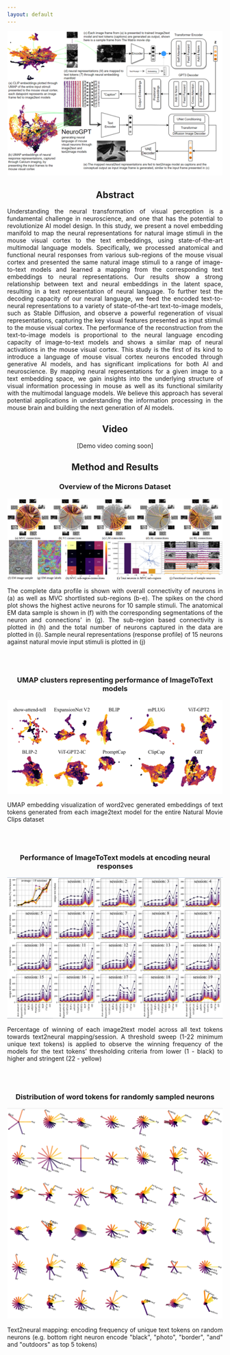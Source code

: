 ```yaml
---
layout: default
---
```


![block_diagram](assets/images/block_diagram.PNG)

<h2 style="text-align: center;">Abstract</h2>
<p style="text-align: justify">Understanding the neural transformation of visual perception is a fundamental challenge in neuroscience, and one that has the potential to revolutionize AI model design. In this study, we present a novel embedding manifold to map the neural representations for natural image stimuli in the mouse visual cortex to the text embeddings, using state-of-the-art multimodal language models. Specifically, we processed anatomical and functional neural responses from various sub-regions of the mouse visual cortex and presented the same natural image stimuli to a range of image-to-text models and learned a mapping from the corresponding text embeddings to neural representations. Our results show a strong relationship between text and neural embeddings in the latent space, resulting in a text representation of neural language. To further test the decoding capacity of our neural language, we feed the encoded text-to-neural representations to a variety of state-of-the-art text-to-image models, such as Stable Diffusion, and observe a powerful regeneration of visual representations, capturing the key visual features presented as input stimuli to the mouse visual cortex. The performance of the reconstruction from the text-to-image models is proportional to the neural language encoding capacity of image-to-text models and shows a similar map of neural activations in the mouse visual cortex. This study is the first of its kind to introduce a language of mouse visual cortex neurons encoded through generative AI models, and has significant implications for both AI and neuroscience. By mapping neural representations for a given image to a text embedding space, we gain insights into the underlying structure of visual information processing in mouse as well as its functional similarity with the multimodal language models. We believe this approach has several potential applications in understanding the information processing in the mouse brain and building the next generation of AI models.</p>

<h2 style="text-align: center;">Video</h2>
<p style="text-align: center">[Demo video coming soon]</p>

<h2 style="text-align: center;">Method and Results</h2>


<h3 style="text-align: center">Overview of the Microns Dataset</h3>

![grand_figure](assets/images/grand_figure.PNG)
<p style="text-align: justify">The complete data profile is shown with overall connectivity of neurons in (a) as well as MVC shortlisted sub-regions (b-e). The spikes on the chord plot shows the highest active neurons for 10 sample stimuli. The anatomical EM data sample is shown in (f) with the corresponding segmentations of the neuron and connections’ in (g). The sub-region based connectivity is plotted in (h) and the total number of neurons captured in the data are plotted in (i). Sample neural representations (response profile) of 15 neurons against natural movie input stimuli is plotted in (j)</p>

<br />
<br />


<h3 style="text-align: center">UMAP clusters representing performance of ImageToText models</h3>

![clusters](assets/images/clusters.PNG)
<p style="text-align: justify">UMAP embedding visualization of word2vec generated embeddings of text tokens generated
from each image2text model for the entire Natural Movie Clips dataset</p>

<br />
<br />


<h3 style="text-align: center">Performance of ImageToText models at encoding neural responses</h3>

![text2neural](assets/images/text2neural.PNG)
<p style="text-align: justify">Percentage of winning of each image2text model across all text tokens towards text2neural
mapping/session. A threshold sweep (1-22 minimum unique text tokens) is applied to observe the
winning frequency of the models for the text tokens’ thresholding criteria from lower (1 - black) to
higher and stringent (22 - yellow)</p>

<br />
<br />


<h3 style="text-align: center">Distribution of word tokens for randomly sampled neurons</h3>

![text2neural2](assets/images/text2neural2.PNG)
<p style="text-align: justify">Text2neural mapping: encoding frequency of unique text tokens on random neurons (e.g.
bottom right neuron encode "black", "photo", "border", "and" and "outdoors" as top 5 tokens)</p>

<!-- <script type="text/javascript" src="https://viewer.diagrams.net/js/viewer-static.min.js"></script> -->